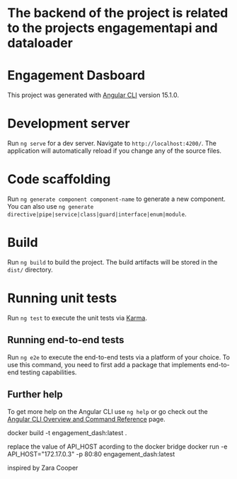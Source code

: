 # The backend of the project is related to the projects engagementapi and dataloader

# Engagement Dasboard
This project was generated with [Angular CLI](https://github.com/angular/angular-cli) version 15.1.0.

# Development server
Run `ng serve` for a dev server. Navigate to `http://localhost:4200/`. The application will automatically reload if you change any of the source files.

# Code scaffolding
Run `ng generate component component-name` to generate a new component. You can also use `ng generate directive|pipe|service|class|guard|interface|enum|module`.

# Build
Run `ng build` to build the project. The build artifacts will be stored in the `dist/` directory.

# Running unit tests
Run `ng test` to execute the unit tests via [Karma](https://karma-runner.github.io).

## Running end-to-end tests
Run `ng e2e` to execute the end-to-end tests via a platform of your choice. To use this command, you need to first add a package that implements end-to-end testing capabilities.

## Further help
To get more help on the Angular CLI use `ng help` or go check out the [Angular CLI Overview and Command Reference](https://angular.io/cli) page.



docker build -t engagement_dash:latest .

replace the value of API_HOST acording to the docker bridge
docker run -e API_HOST="172.17.0.3" -p 80:80 engagement_dash:latest


inspired by Zara Cooper 